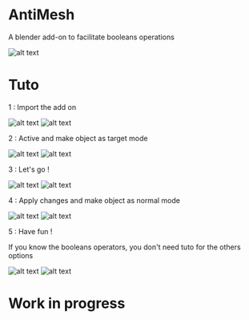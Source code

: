 # AntiMesh

A blender add-on to facilitate booleans operations

![alt text](https://github.com/LightAnge/AntiMesh/blob/main/images/add_on_logo.PNG?raw=true)

# Tuto

1 : Import the add on

![alt text](https://github.com/LightAnge/AntiMesh/blob/main/images/addon_install.PNG?raw=true)
![alt text](https://github.com/LightAnge/AntiMesh/blob/main/images/addon_check_it.PNG?raw=true)

2 : Active and make object as target mode

![alt text](https://github.com/LightAnge/AntiMesh/blob/main/images/active_the_add_on.PNG?raw=true)
![alt text](https://github.com/LightAnge/AntiMesh/blob/main/images/change_as_target.PNG?raw=true)

3 : Let's go !

![alt text](https://github.com/LightAnge/AntiMesh/blob/main/images/select_mode.PNG?raw=true)
![alt text](https://github.com/LightAnge/AntiMesh/blob/main/images/attack_the_cube.PNG?raw=true)


4 : Apply changes and make object as normal mode

![alt text](https://github.com/LightAnge/AntiMesh/blob/main/images/apply_the_anticubes.PNG?raw=true)
![alt text](https://github.com/LightAnge/AntiMesh/blob/main/images/return_to_normal.PNG?raw=true)

5 : Have fun !

If you know the booleans operators, you don't need tuto for the others options


![alt text](https://github.com/LightAnge/AntiMesh/blob/main/images/other_option.PNG?raw=true)
![alt text](https://github.com/LightAnge/AntiMesh/blob/main/images/you_don't_need_tuto.PNG?raw=true)



# Work in progress

